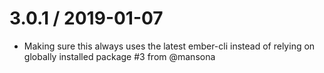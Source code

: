 
3.0.1 / 2019-01-07
==================

  * Making sure this always uses the latest ember-cli instead of relying on globally installed package #3 from @mansona

